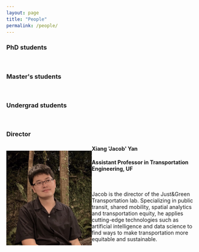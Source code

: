 ```yaml
---
layout: page
title: "People"
permalink: /people/
---
```




### PhD students

&nbsp;

### Master's students

&nbsp;

### Undergrad students

&nbsp;

### Director

<img align="left" width="226" height="250" src="https://github.com/jacobyan0/jacobyan0.github.io/raw/master/images/photos/Yan.jpg" style="vertical-align:middle;margin: 17px 0px"> 

#### Xiang 'Jacob' Yan
#### Assistant Professor in Transportation Engineering, UF

&nbsp;

Jacob is the director of the Just&Green Transportation lab. Specializing in public transit, shared mobility, spatial analytics and transportation equity, he applies cutting-edge technologies such as artificial intelligence and data science to find ways to make transportation more equitable and sustainable. 
